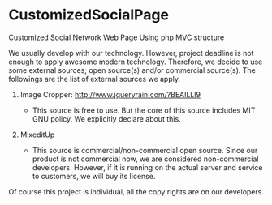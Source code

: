 CustomizedSocialPage
====================

Customized Social Network Web Page Using php MVC structure

We usually develop with our technology.  However, project deadline is not enough to apply awesome modern technology.  Therefore, we decide to use some external sources; open source(s) and/or commercial source(s).
The followings are the list of external sources we apply.

1. Image Cropper: http://www.jqueryrain.com/?BEAlLLl9
    - This source is free to use.  But the core of this source includes MIT GNU policy.  We explicitly declare about this.

2. MixeditUp
    - This source is commercial/non-commercial open source.  Since our product is not commercial now,  we are considered non-commercial developers.  However, if it is running on the actual server and service to customers, we will buy its license.

Of course this project is individual, all the copy rights are on our developers.